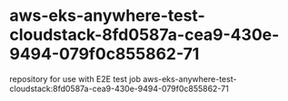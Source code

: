 # aws-eks-anywhere-test-cloudstack-8fd0587a-cea9-430e-9494-079f0c855862-71
repository for use with E2E test job aws-eks-anywhere-test-cloudstack:8fd0587a-cea9-430e-9494-079f0c855862-71
